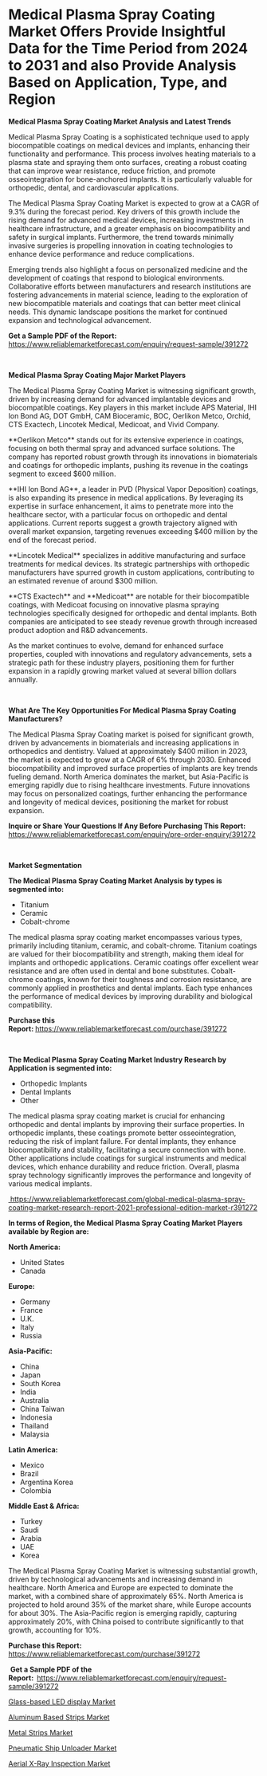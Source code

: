 <p><h1>Medical Plasma Spray Coating Market Offers Provide Insightful Data for the Time Period from 2024 to 2031 and also Provide Analysis Based on Application, Type, and Region</h1></p><p><strong>Medical Plasma Spray Coating Market Analysis and Latest Trends</strong></p>
<p><p>Medical Plasma Spray Coating is a sophisticated technique used to apply biocompatible coatings on medical devices and implants, enhancing their functionality and performance. This process involves heating materials to a plasma state and spraying them onto surfaces, creating a robust coating that can improve wear resistance, reduce friction, and promote osseointegration for bone-anchored implants. It is particularly valuable for orthopedic, dental, and cardiovascular applications.</p><p>The Medical Plasma Spray Coating Market is expected to grow at a CAGR of 9.3% during the forecast period. Key drivers of this growth include the rising demand for advanced medical devices, increasing investments in healthcare infrastructure, and a greater emphasis on biocompatibility and safety in surgical implants. Furthermore, the trend towards minimally invasive surgeries is propelling innovation in coating technologies to enhance device performance and reduce complications.</p><p>Emerging trends also highlight a focus on personalized medicine and the development of coatings that respond to biological environments. Collaborative efforts between manufacturers and research institutions are fostering advancements in material science, leading to the exploration of new biocompatible materials and coatings that can better meet clinical needs. This dynamic landscape positions the market for continued expansion and technological advancement.</p></p>
<p><strong>Get a Sample PDF of the Report:&nbsp;</strong> <a href="https://www.reliablemarketforecast.com/enquiry/request-sample/391272?utm_campaign=1129&utm_medium=2&utm_source=Github&utm_content=ia&utm_term=26102024&utm_id=medical-plasma-spray-coating">https://www.reliablemarketforecast.com/enquiry/request-sample/391272</a></p>
<p>&nbsp;</p>
<p><strong>Medical Plasma Spray Coating Major Market Players</strong></p>
<p><p>The Medical Plasma Spray Coating Market is witnessing significant growth, driven by increasing demand for advanced implantable devices and biocompatible coatings. Key players in this market include APS Material, IHI Ion Bond AG, DOT GmbH, CAM Bioceramic, BOC, Oerlikon Metco, Orchid, CTS Exactech, Lincotek Medical, Medicoat, and Vivid Company.</p><p>**Oerlikon Metco** stands out for its extensive experience in coatings, focusing on both thermal spray and advanced surface solutions. The company has reported robust growth through its innovations in biomaterials and coatings for orthopedic implants, pushing its revenue in the coatings segment to exceed $600 million.</p><p>**IHI Ion Bond AG**, a leader in PVD (Physical Vapor Deposition) coatings, is also expanding its presence in medical applications. By leveraging its expertise in surface enhancement, it aims to penetrate more into the healthcare sector, with a particular focus on orthopedic and dental applications. Current reports suggest a growth trajectory aligned with overall market expansion, targeting revenues exceeding $400 million by the end of the forecast period.</p><p>**Lincotek Medical** specializes in additive manufacturing and surface treatments for medical devices. Its strategic partnerships with orthopedic manufacturers have spurred growth in custom applications, contributing to an estimated revenue of around $300 million.</p><p>**CTS Exactech** and **Medicoat** are notable for their biocompatible coatings, with Medicoat focusing on innovative plasma spraying technologies specifically designed for orthopedic and dental implants. Both companies are anticipated to see steady revenue growth through increased product adoption and R&D advancements.</p><p>As the market continues to evolve, demand for enhanced surface properties, coupled with innovations and regulatory advancements, sets a strategic path for these industry players, positioning them for further expansion in a rapidly growing market valued at several billion dollars annually.</p></p>
<p>&nbsp;</p>
<p><strong>What Are The Key Opportunities For Medical Plasma Spray Coating Manufacturers?</strong></p>
<p><p>The Medical Plasma Spray Coating market is poised for significant growth, driven by advancements in biomaterials and increasing applications in orthopedics and dentistry. Valued at approximately $400 million in 2023, the market is expected to grow at a CAGR of 6% through 2030. Enhanced biocompatibility and improved surface properties of implants are key trends fueling demand. North America dominates the market, but Asia-Pacific is emerging rapidly due to rising healthcare investments. Future innovations may focus on personalized coatings, further enhancing the performance and longevity of medical devices, positioning the market for robust expansion.</p></p>
<p><strong>Inquire or Share Your Questions If Any Before Purchasing This Report:</strong> <a href="https://www.reliablemarketforecast.com/enquiry/pre-order-enquiry/391272?utm_campaign=1129&utm_medium=2&utm_source=Github&utm_content=ia&utm_term=26102024&utm_id=medical-plasma-spray-coating">https://www.reliablemarketforecast.com/enquiry/pre-order-enquiry/391272</a></p>
<p>&nbsp;</p>
<p><strong>Market Segmentation</strong></p>
<p><strong>The Medical Plasma Spray Coating Market Analysis by types is segmented into:</strong></p>
<p><ul><li>Titanium</li><li>Ceramic</li><li>Cobalt-chrome</li></ul></p>
<p><p>The medical plasma spray coating market encompasses various types, primarily including titanium, ceramic, and cobalt-chrome. Titanium coatings are valued for their biocompatibility and strength, making them ideal for implants and orthopedic applications. Ceramic coatings offer excellent wear resistance and are often used in dental and bone substitutes. Cobalt-chrome coatings, known for their toughness and corrosion resistance, are commonly applied in prosthetics and dental implants. Each type enhances the performance of medical devices by improving durability and biological compatibility.</p></p>
<p><strong>Purchase this Report:&nbsp;</strong><a href="https://www.reliablemarketforecast.com/purchase/391272?utm_campaign=1129&utm_medium=2&utm_source=Github&utm_content=ia&utm_term=26102024&utm_id=medical-plasma-spray-coating">https://www.reliablemarketforecast.com/purchase/391272</a></p>
<p>&nbsp;</p>
<p><strong>The Medical Plasma Spray Coating Market Industry Research by Application is segmented into:</strong></p>
<p><ul><li>Orthopedic Implants</li><li>Dental Implants</li><li>Other</li></ul></p>
<p><p>The medical plasma spray coating market is crucial for enhancing orthopedic and dental implants by improving their surface properties. In orthopedic implants, these coatings promote better osseointegration, reducing the risk of implant failure. For dental implants, they enhance biocompatibility and stability, facilitating a secure connection with bone. Other applications include coatings for surgical instruments and medical devices, which enhance durability and reduce friction. Overall, plasma spray technology significantly improves the performance and longevity of various medical implants.</p></p>
<p><a href="https://www.reliablemarketforecast.com/global-medical-plasma-spray-coating-market-research-report-2021-professional-edition-market-r391272?utm_campaign=1129&utm_medium=2&utm_source=Github&utm_content=ia&utm_term=26102024&utm_id=medical-plasma-spray-coating">&nbsp;https://www.reliablemarketforecast.com/global-medical-plasma-spray-coating-market-research-report-2021-professional-edition-market-r391272</a></p>
<p><strong>In terms of Region, the Medical Plasma Spray Coating Market Players available by Region are:</strong></p>
<p>
    <p> <strong> North America: </strong>
        <ul>
            <li>United States</li>
            <li>Canada</li>
        </ul>
        </p> 
    <p> <strong> Europe: </strong>
        <ul>
            <li>Germany</li>
            <li>France</li>
            <li>U.K.</li>
            <li>Italy</li>
            <li>Russia</li>
        </ul>
        </p> 
    <p> <strong> Asia-Pacific: </strong>
        <ul>
            <li>China</li>
            <li>Japan</li>
            <li>South Korea</li>
            <li>India</li>
            <li>Australia</li>
            <li>China Taiwan</li>
            <li>Indonesia</li>
            <li>Thailand</li>
            <li>Malaysia</li>
        </ul>
        </p> 
    <p> <strong> Latin America: </strong>
        <ul>
            <li>Mexico</li>
            <li>Brazil</li>
            <li>Argentina Korea</li>
            <li>Colombia</li>
        </ul>
        </p> 
    <p> <strong> Middle East & Africa: </strong>
        <ul>
            <li>Turkey</li>
            <li>Saudi</li>
            <li>Arabia</li>
            <li>UAE</li>
            <li>Korea</li>
        </ul>
    </p>
    </p>
<p><p>The Medical Plasma Spray Coating Market is witnessing substantial growth, driven by technological advancements and increasing demand in healthcare. North America and Europe are expected to dominate the market, with a combined share of approximately 65%. North America is projected to hold around 35% of the market share, while Europe accounts for about 30%. The Asia-Pacific region is emerging rapidly, capturing approximately 20%, with China poised to contribute significantly to that growth, accounting for 10%.</p></p>
<p><strong>Purchase this Report: </strong><a href="https://www.reliablemarketforecast.com/purchase/391272?utm_campaign=1129&utm_medium=2&utm_source=Github&utm_content=ia&utm_term=26102024&utm_id=medical-plasma-spray-coating">https://www.reliablemarketforecast.com/purchase/391272</a></p>
<p>&nbsp;<strong>Get a Sample PDF of the Report:&nbsp;&nbsp;</strong><a href="https://www.reliablemarketforecast.com/enquiry/request-sample/391272?utm_campaign=1129&utm_medium=2&utm_source=Github&utm_content=ia&utm_term=26102024&utm_id=medical-plasma-spray-coating">https://www.reliablemarketforecast.com/enquiry/request-sample/391272</a></p>
<p><strong></strong></p>
<p><p><a href="https://www.linkedin.com/pulse/future-glass-based-led-display-market-global-forecast-trends-rxlbf?utm_campaign=1129&utm_medium=2&utm_source=Github&utm_content=ia&utm_term=26102024&utm_id=medical-plasma-spray-coating">Glass-based LED display Market</a></p><p><a href="https://github.com/loanv6asmitty/Market-Research-Report-List-1/blob/main/aluminum-based-strips-market.md?utm_campaign=1129&utm_medium=2&utm_source=Github&utm_content=ia&utm_term=26102024&utm_id=medical-plasma-spray-coating">Aluminum Based Strips Market</a></p><p><a href="https://github.com/janeengrenong0/Market-Research-Report-List-1/blob/main/metal-strips-market.md?utm_campaign=1129&utm_medium=2&utm_source=Github&utm_content=ia&utm_term=26102024&utm_id=medical-plasma-spray-coating">Metal Strips Market</a></p><p><a href="https://issuu.com/reportprime-2/docs/pneumatic-ship-unloader-market-size_19c3f4563d4d40?utm_campaign=1129&utm_medium=2&utm_source=Github&utm_content=ia&utm_term=26102024&utm_id=medical-plasma-spray-coating">Pneumatic Ship Unloader Market</a></p><p><a href="https://www.linkedin.com/pulse/global-aerial-x-ray-inspection-market-exploring-share-trends-future-cjxwc?utm_campaign=1129&utm_medium=2&utm_source=Github&utm_content=ia&utm_term=26102024&utm_id=medical-plasma-spray-coating">Aerial X-Ray Inspection Market</a></p></p>
